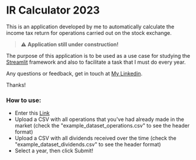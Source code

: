 # IR Calculator 2023

This is an application developed by me to automatically calculate the income tax return for operations carried out on the stock exchange.

> :warning: **Application still under construction!**

The purpose of this application is to be used as a use case for studying the [Streamlit](https://streamlit.io/) framework and also to facilitate a task that I must do every year.

Any questions or feedback, get in touch at [My Linkedin](https://www.linkedin.com/in/soumessias/).

Thanks!

### How to use:

- Enter this [Link](https://soumessias-ir-calculator-appinicio-3pp8ir.streamlit.app/)
- Upload a CSV with all operations that you've had already made in the market (check the "example_dataset_operations.csv" to see the header format)
- Upload a CSV with all dividends received over the time (check the "example_dataset_dividends.csv" to see the header format)
- Select a year, then click Submit!
